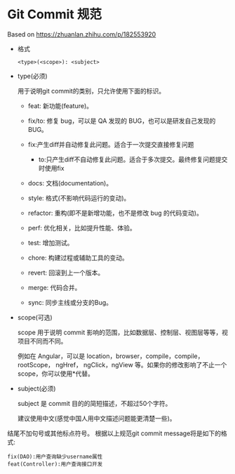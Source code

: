 # Git Commit 规范

Based on https://zhuanlan.zhihu.com/p/182553920

- 格式

    ```
    <type>(<scope>): <subject>
    ```
    
- type(必须)

    用于说明git commit的类别，只允许使用下面的标识。

    - feat: 新功能(feature)。

    - fix/to: 修复 bug，可以是 QA 发现的 BUG，也可以是研发自己发现的 BUG。
    - fix:产生diff并自动修复此问题。适合于一次提交直接修复问题
        - to:只产生diff不自动修复此问题。适合于多次提交。最终修复问题提交时使用fix
    - docs: 文档(documentation)。 

    - style: 格式(不影响代码运行的变动)。 

    - refactor: 重构(即不是新增功能，也不是修改 bug 的代码变动)。 

    - perf: 优化相关，比如提升性能、体验。

    - test: 增加测试。

    - chore: 构建过程或辅助工具的变动。

    - revert: 回滚到上一个版本。

    - merge: 代码合并。

    - sync: 同步主线或分支的Bug。

- scope(可选)

    scope 用于说明 commit 影响的范围，比如数据层、控制层、视图层等等，视项目不同而不同。

    例如在 Angular，可以是 location，browser，compile，compile，rootScope， ngHref， ngClick，ngView 等。如果你的修改影响了不止一个 scope，你可以使用*代替。

- subject(必须)

    subject 是 commit 目的的简短描述，不超过50个字符。

    建议使用中文(感觉中国人用中文描述问题能更清楚一些)。

结尾不加句号或其他标点符号。
根据以上规范git commit message将是如下的格式:


```
fix(DAO):用户查询缺少username属性 
feat(Controller):用户查询接口开发
```